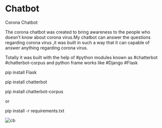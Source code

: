 # Chatbot
Corona Chatbot

The corona chatbot was created to bring awareness to the people who doesn't know about corona virus.My chatbot can answer the questions regarding corona virus ,it was built in such a way that it can capable of answer anything regarding corona virus.

Totally it was built with the help of #python modules known as #chatterbot #chatterbot-corpus and python frame works like #Django #Flask


pip install Flask

pip install chatterbot

pip install chatterbot-corpus

or

pip install -r requirements.txt





![cb](https://user-images.githubusercontent.com/104973230/203018022-9c90a335-39ba-4865-aac0-4341c0517c25.png)
